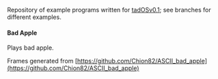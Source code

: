 Repository of example programs written for [tadOSv0.1](https://github.com/tad1/tadOS); see branches for different examples.

#### Bad Apple
Plays bad apple.

Frames generated from [https://github.com/Chion82/ASCII_bad_apple](https://github.com/Chion82/ASCII_bad_apple)
